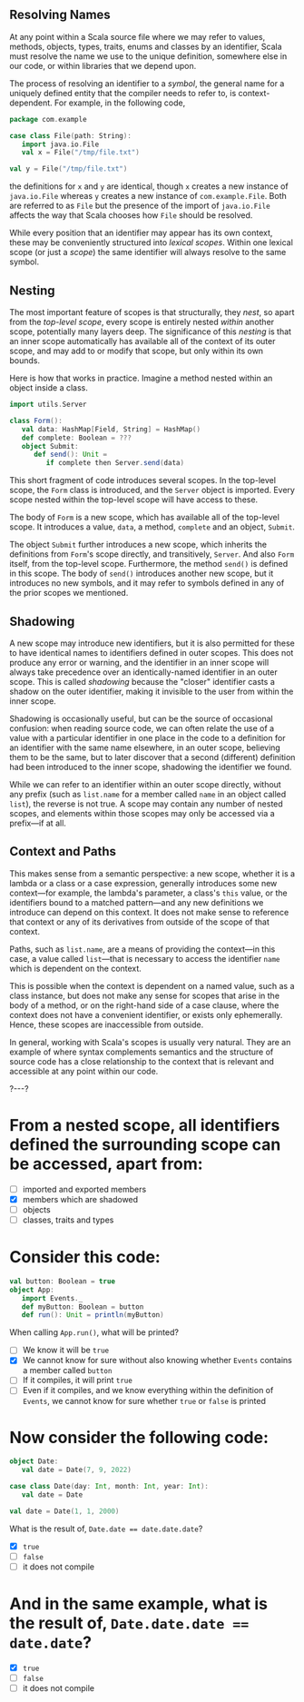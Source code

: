 ## Resolving Names

At any point within a Scala source file where we may refer to values, methods, objects, types, traits, enums and
classes by an identifier, Scala must resolve the name we use to the unique definition, somewhere else in our
code, or within libraries that we depend upon.

The process of resolving an identifier to a _symbol_, the general name for a uniquely defined entity that the
compiler needs to refer to, is context-dependent. For example, in the following code,

```scala
package com.example

case class File(path: String):
   import java.io.File
   val x = File("/tmp/file.txt")

val y = File("/tmp/file.txt")
```

the definitions for `x` and `y` are identical, though `x` creates a new instance of `java.io.File` whereas `y`
creates a new instance of `com.example.File`. Both are referred to as `File` but the presence of the import of
`java.io.File` affects the way that Scala chooses how `File` should be resolved.

While every position that an identifier may appear has its own context, these may be conveniently structured
into _lexical scopes_. Within one lexical scope (or just a _scope_) the same identifier will always resolve to
the same symbol.

## Nesting

The most important feature of scopes is that structurally, they _nest_, so apart from the _top-level scope_,
every scope is entirely nested _within_ another scope, potentially many layers deep. The significance of this
_nesting_ is that an inner scope automatically has available all of the context of its outer scope, and may add
to or modify that scope, but only within its own bounds.

Here is how that works in practice. Imagine a method nested within an object inside a class.
```scala
import utils.Server

class Form():
   val data: HashMap[Field, String] = HashMap()
   def complete: Boolean = ???
   object Submit:
      def send(): Unit =
         if complete then Server.send(data)
```

This short fragment of code introduces several scopes. In the top-level scope, the `Form` class is introduced,
and the `Server` object is imported. Every scope nested within the top-level scope will have access to these.

The body of `Form` is a new scope, which has available all of the top-level scope. It introduces a value,
`data`, a method, `complete` and an object, `Submit`.

The object `Submit` further introduces a new scope, which inherits the definitions from `Form`'s scope directly, and
transitively, `Server`. And also `Form` itself, from the top-level scope. Furthermore, the method `send()`
is defined in this scope. The body of `send()` introduces another new scope, but it introduces no new symbols, and it
may refer to symbols defined in any of the prior scopes we mentioned.

## Shadowing

A new scope may introduce new identifiers, but it is also permitted for these to have identical names to
identifiers defined in outer scopes. This does not produce any error or warning, and the identifier in an inner
scope will always take precedence over an identically-named identifier in an outer scope. This is called
_shadowing_ because the "closer" identifier casts a shadow on the outer identifier, making it invisible to the
user from within the inner scope.

Shadowing is occasionally useful, but can be the source of occasional confusion: when reading source code, we
can often relate the use of a value with a particular identifier in one place in the code to a definition for
an identifier with the same name elsewhere, in an outer scope, believing them to be the same, but to later
discover that a second (different) definition had been introduced to the inner scope, shadowing the identifier
we found.

While we can refer to an identifier within an outer scope directly, without any prefix (such as `list.name` for
a member called `name` in an object called `list`), the reverse is not true. A scope may contain any number of
nested scopes, and elements within those scopes may only be accessed via a prefix—if at all.

## Context and Paths

This makes sense from a semantic perspective: a new scope, whether it is a lambda or a class or a case
expression, generally introduces some new context—for example, the lambda's parameter, a class's `this` value,
or the identifiers bound to a matched pattern—and any new definitions we introduce can depend on this context.
It does not make sense to reference that context or any of its derivatives from outside of the scope of that
context.

Paths, such as `list.name`, are a means of providing the context—in this case, a value called `list`—that is
necessary to access the identifier `name` which is dependent on the context.

This is possible when the context is dependent on a named value, such as a class instance, but does not make
any sense for scopes that arise in the body of a method, or on the right-hand side of a case clause, where the
context does not have a convenient identifier, or exists only ephemerally. Hence, these scopes are inaccessible
from outside.

In general, working with Scala's scopes is usually very natural. They are an example of where syntax complements
semantics and the structure of source code has a close relationship to the context that is relevant and
accessible at any point within our code.

?---?

# From a nested scope, all identifiers defined the surrounding scope can be accessed, apart from:

* [ ] imported and exported members
* [X] members which are shadowed
* [ ] objects
* [ ] classes, traits and types

# Consider this code:

```scala
val button: Boolean = true
object App:
   import Events._
   def myButton: Boolean = button
   def run(): Unit = println(myButton)
```
When calling `App.run()`, what will be printed?

- [ ] We know it will be `true`
- [X] We cannot know for sure without also knowing whether `Events` contains a member called `button`
- [ ] If it compiles, it will print `true`
- [ ] Even if it compiles, and we know everything within the definition of `Events`, we cannot know for sure whether `true` or `false` is printed

# Now consider the following code:

```scala
object Date:
   val date = Date(7, 9, 2022)

case class Date(day: Int, month: Int, year: Int):
   val date = Date

val date = Date(1, 1, 2000)
```

What is the result of, `Date.date == date.date.date`?

- [X] `true`
- [ ] `false`
- [ ] it does not compile

# And in the same example, what is the result of, `Date.date.date == date.date`?

- [X] `true`
- [ ] `false`
- [ ] it does not compile
